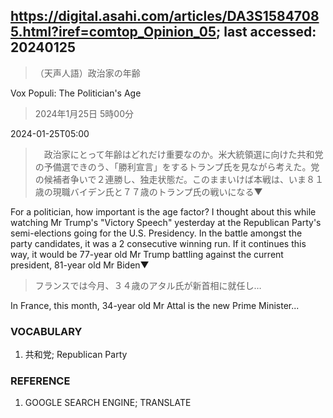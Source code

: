 ## https://digital.asahi.com/articles/DA3S15847085.html?iref=comtop_Opinion_05; last accessed: 20240125

> （天声人語）政治家の年齢

Vox Populi: The Politician's Age

> 2024年1月25日 5時00分

2024-01-25T05:00

>　政治家にとって年齢はどれだけ重要なのか。米大統領選に向けた共和党の予備選できのう、「勝利宣言」をするトランプ氏を見ながら考えた。党の候補者争いで２連勝し、独走状態だ。このままいけば本戦は、いま８１歳の現職バイデン氏と７７歳のトランプ氏の戦いになる▼

For a politician, how important is the age factor? I thought about this while watching Mr Trump's "Victory Speech" yesterday at the Republican Party's semi-elections going for the U.S. Presidency. In the battle amongst the party candidates, it was a 2 consecutive winning run. If it continues this way, it would be 77-year old Mr Trump battling against the current president, 81-year old Mr Biden▼

> フランスでは今月、３４歳のアタル氏が新首相に就任し…

In France, this month, 34-year old Mr Attal is the new Prime Minister...


### VOCABULARY

1) 共和党; Republican Party

### REFERENCE

1) GOOGLE SEARCH ENGINE; TRANSLATE